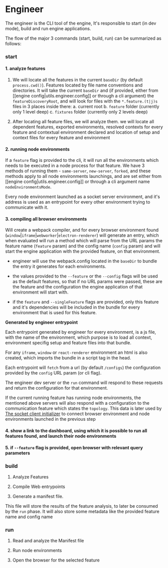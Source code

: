 # Engineer

The engineer is the CLI tool of the engine, It's responsible to start (in dev mode), build and run engine applications.

The flow of the major 3 commands (start, build, run) can be summarized as follows:

### start

#### 1. analyze features

1. We will locate all the features in the current `baseDir` (by default `process.cwd()`).
   Features located by file name conventions and directories.
   It will take the current `baseDir` and (if provided, either from [[engine config|utils.engineer.config]] or through a
   cli argument) the `featureDiscoveryRoot`, and will look for files with the `*.feature.(t|j)s` files in 3 places
   inside there:
   a. current root
   b. `feature` folder (currently only 1 level deep)
   c. `fixtures` folder (currently only 2 levels deep)

2. After locating all feature files, we will analyze them. we will locate all dependent features, exported environments,
   resolved contexts for every feature and contextual environment declared and location of setup and context files for
   every feature and environment

#### 2. running node environments

If a `feature` flag is provided to the cli, it will run all the environments which needs to be executed in a node
process for that feature.
We have 3 methods of running them - `same-server`, `new-server`, `forked`, and these methods apply to all node
environments launchings, and are set either from [[engine config|utils.engineer.config]] or through a cli argument
name `nodeEnvironmentsMode`.

Every node environment launched as a socket server environment, and it's address is used as an entrypoint for every
other environment trying to communicate with it.

#### 3. compiling all browser environments

Will create a webpack compiler, and for every browser environment
found (`window`|`iframe`|`webworker`|`electron-renderer`) will generate an entry, which when evaluated will run a method
which will parse from the URL params the feature name (`feature` param) and the config name (`config` param) and will
start the engine application with the provided feature, on that environment.

- engineer will use the webpack.config located in the `baseDir` to bundle the entry it generates for each environments.

- the values provided to the `--feature` or the `--config` flags will be used as the default features, so that if no URL
  params were passed, these are the feature and the configuration the engine application of that environment will start
  with.

- if the `feature` and `--singleFeature` flags are provided, only this feature and it's dependencies will be included in
  the bundle for every environment that is used for this feature.

**Generated by engineer entrypoint**

Each entrypoint generated by engineer for every environment, is a js file, with the name of the environment, which
purpose is to load all context, environment specifig setup and feature files into that bundle.

For any `iframe`, `window` or `react-renderer` environment an html is also created, which imports the bundle in a script
tag in the head.

Each entrypoint will `fetch` from a url (by default `/configs`) the configuration provided by the `config` URL param (or
cli flag).

The engineer dev server or the `run` command will respond to these requests and return the configuration for that
environment.

If the current running feature has running node environments, the mentioned above servers will also respond with a
configuration to the communication feature which states the `topology`.
This data is later used
by [The socket client initializer](../../entities/communication/initializers.md#socket-client-initializer)
to connect browser environment and node environments launched in the previous step

#### 4. show a link to the dashboard, using which it is possible to run all features found, and launch their node environments

#### 5. if `--feature` flag is provided, open browser with relevant query parameters

### build

1. Analyze Features

2. Compile Web entrypoints

3. Generate a manifest file.

This file will store the results of the feature analysis, to later be consumed by the `run` phase.
It will also store some metadata like the provided feature name and config name

### run

1. Read and analyze the Manifest file

2. Run node environments

3. Open the browser for the selected feature
